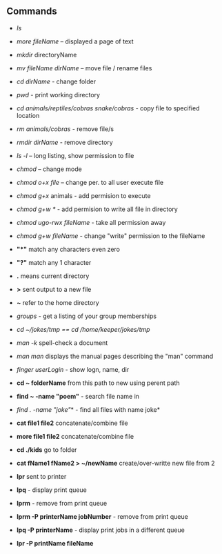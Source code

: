 ## Commands 
- *ls* 
- *more fileName* – displayed a page of text
- *mkdir* directoryName
- *mv fileName dirName* – move file / rename files
- *cd dirName* - change folder 
- *pwd* - print working directory 
- *cd animals/reptiles/cobras snake/cobras* - copy file to specified location  
- *rm animals/cobras* - remove file/s
- *rmdir dirName* - remove directory 
- *ls -l* – long listing, show permission to file 
- *chmod* – change mode
- *chmod o+x file* – change per. to all user execute file 

- *chmod g+x* animals - add permision to execute
- *chmod g+w \** - add permision to write all file in directory
- *chmod ugo-rwx fileName* - take all permission away 
- *chmod g+w fileName* - change "write" permission to the fileName
- **"*"** match any characters even zero 
- **"?"** match any 1 character 
- **.** means current directory
- **>** sent output to a new file
- **~** refer to the home directory
- *groups* - get a listing of your group memberships
- *cd ~/jokes/tmp == cd /home/keeper/jokes/tmp*
- *man -k* spell-check a document
- *man man* displays the manual pages describing the "man" command
- *finger userLogin* - show logn, name, dir
- **cd ~ folderName** from this path to new using perent path 
- **find ~ -name "poem"** - search file name in 
- **find . -name "joke*"** - find all files with name joke*
- **cat file1 file2** concatenate/combine file 
- **more file1 file2** concatenate/combine file
- **cd ./kids** go to folder
- **cat fName1 fName2 > ~/newName** create/over-writte new file from 2
- **lpr** sent to printer 
- **lpq** - display print queue
- **lprm** - remove from print queue
- **lprm -P printerName jobNumber** - remove from print queue
- **lpq -P printerName** - display print jobs in a different queue
- **lpr -P printName fileName**

